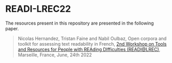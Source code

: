 # READI-LREC22

The resources present in this repository are presented in the following paper. 

> Nicolas Hernandez, Tristan Faine and Nabil Oulbaz, Open corpora and toolkit for assessing text readability in French, [2nd Workshop on Tools and Resources for People with REAding DIfficulties (READI@LREC)](https://cental.uclouvain.be/readi2022/accepted.html), Marseille, France, June, 24th 2022


